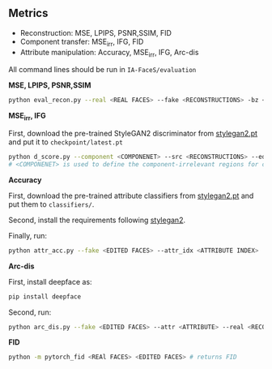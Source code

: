 ## Metrics

- Reconstruction: MSE, LPIPS, PSNR,SSIM, FID
- Component transfer: MSE$_{\text{irr}}$, IFG, FID
- Attribute manipulation: Accuracy, MSE$_{\text{irr}}$, IFG, Arc-dis

All command lines should be run in `IA-FaceS/evaluation`

**MSE, LPIPS, PSNR,SSIM**

```bash
python eval_recon.py --real <REAL FACES> --fake <RECONSTRUCTIONS> -bz <BATCH SIZE> 
```

**MSE$_{\text{irr}}$, IFG**

First, download the pre-trained StyleGAN2 discriminator from [stylegan2.pt](https://drive.google.com/file/d/1boSiIuC4qiCGcqy58svconr1MKVenn8t/view?usp=sharing) and put it to `checkpoint/latest.pt`

```bash
python d_score.py --component <COMPONENET> --src <RECONSTRUCTIONS> --edit <EDITED FACES>
# <COMPONENET> is used to define the component-irrelevant regions for calculating MSE$_{\text{irr}}$
```

**Accuracy**

First, download the pre-trained attribute classifiers from [stylegan2.pt](https://drive.google.com/file/d/1boSiIuC4qiCGcqy58svconr1MKVenn8t/view?usp=sharing) and put them to `classifiers/`.

Second, install the requirements following [stylegan2](https://github.com/NVlabs/stylegan2).

Finally, run:

```bash
python attr_acc.py --fake <EDITED FACES> --attr_idx <ATTRIBUTE INDEX>
```

**Arc-dis**

First, install deepface as:

```bash
pip install deepface
```

Second, run:

```bash
python arc_dis.py --fake <EDITED FACES> --attr <ATTRIBUTE> --real <RECONSTRUCTIONS> --method <MODEL NAME>
```

**FID**

```bash
python -m pytorch_fid <REAl FACES> <EDITED FACES> # returns FID
```



